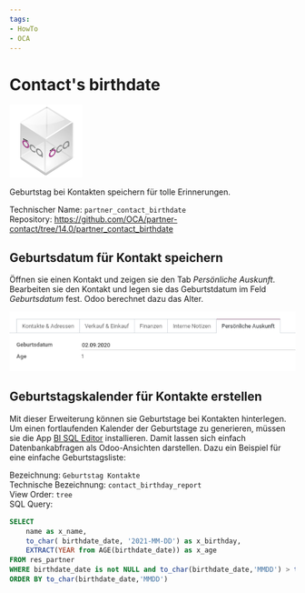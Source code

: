 ```yaml
---
tags:
- HowTo
- OCA
---
```

# Contact's birthdate
![icon_oca_app](assets/icon_oca_app.png)

Geburtstag bei Kontakten speichern für tolle Erinnerungen.

Technischer Name: `partner_contact_birthdate`\
Repository: <https://github.com/OCA/partner-contact/tree/14.0/partner_contact_birthdate>

## Geburtsdatum für Kontakt speichern

Öffnen sie einen Kontakt und zeigen sie den Tab *Persönliche Auskunft*. Bearbeiten sie den Kontakt und legen sie das Geburtstdatum im Feld *Geburtsdatum* fest. Odoo berechnet dazu das Alter.

![](assets/Contact%20Birthdate%20Tab%20mit%20Geburtsdatum.png)

## Geburtstagskalender für Kontakte erstellen

Mit dieser Erweiterung können sie Geburtstage bei Kontakten hinterlegen. Um einen fortlaufenden Kalender der Geburtstage zu generieren, müssen sie die App [BI SQL Editor](BI-SQL-Editor.md) installieren. Damit lassen sich einfach Datenbankabfragen als Odoo-Ansichten darstellen. Dazu ein Beispiel für eine einfache Geburtstagsliste:

Bezeichnung: `Geburtstag Kontakte`\
Technische Bezeichnung: `contact_birthday_report`\
View Order: `tree`\
SQL Query:

```sql
SELECT
    name as x_name,
	to_char( birthdate_date, '2021-MM-DD') as x_birthday,
	EXTRACT(YEAR from AGE(birthdate_date)) as x_age
FROM res_partner 
WHERE birthdate_date is not NULL and to_char(birthdate_date,'MMDD') > to_char(now() - INTERVAL '4 DAY','MMDD')
ORDER BY to_char(birthdate_date,'MMDD')
```